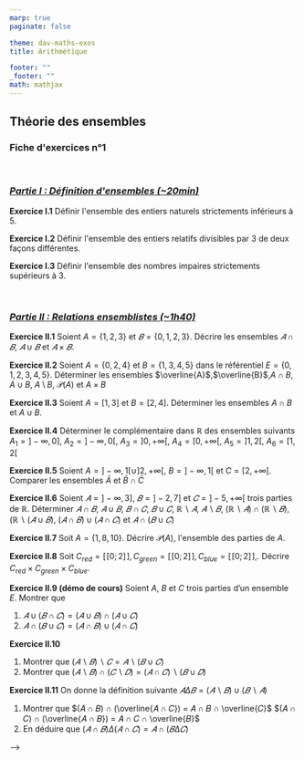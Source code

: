 ```yaml
---
marp: true
paginate: false

theme: dav-maths-exos
title: Arithmétique

footer: ""
_footer: ""
math: mathjax
---
```


<div class='flex-horizontal'><div class='flex'>

## **Théorie des ensembles**

### Fiche d'exercices n°1

</br>

### _<u>Partie I : Définition d'ensembles (~20min)</u>_

**Exercice I.1**
Définir l'ensemble des entiers naturels strictements inférieurs à $5$.

**Exercice I.2**
Définir l'ensemble des entiers relatifs divisibles par $3$ de deux façons différentes.

**Exercice I.3**
Définir l'ensemble des nombres impaires strictements supérieurs à $3$.

</br>

### _<u>Partie II : Relations ensemblistes (~1h40)</u>_

**Exercice II.1**
Soient $A = \left\{1,2,3\right\}$ et $𝐵 = \left\{0,1,2,3\right\}$. Décrire les ensembles $𝐴 \cap 𝐵$, $𝐴 ∪ 𝐵$ et $𝐴 × 𝐵$.

**Exercice II.2**
Soient $A=\{0,2,4\}$ et $B = \{1,3,4,5 \}$ dans le référentiel $E=\{0,1,2,3,4,5\}$.
Déterminer les ensembles $\overline{A}$,$\overline{B}$,$A \cap B$, $A \cup B$, $A \setminus B$, $\mathcal{P}(A)$ et $A \times B$

**Exercice II.3**
Soient $A = [1, 3]$ et $B=[2,4]$. Déterminer les ensembles $A \cap B$ et $A\cup B$.

**Exercice II.4**
Déterminer le complémentaire dans $\mathbb{R}$ des ensembles suivants $A_1 = ] −\infty, 0]$, $A_2 = ] −\infty, 0[$, $A_3 = ]0, +\infty[$, $A_4 = [0, +\infty[$, $A_5 =]1,2[$, $A_6 = [1,2[$

**Exercice II.5** Soient $A = ] − \infty, 1[ \cup ]2, +\infty[$, $B =] − \infty, 1[$ et $C = [2, +\infty[$. Comparer les ensembles $\bar{A}$ et $\bar{B} \cap \bar{C}$

**Exercice II.6**
Soient $𝐴 =] −\infty, 3]$, $𝐵 =] − 2,7]$ et $𝐶 =] − 5, +\infty[$ trois parties de $\mathbb{R}$.
Déterminer $𝐴 ∩ 𝐵$, $𝐴 ∪ 𝐵$, $𝐵 ∩ 𝐶$, $𝐵 ∪ 𝐶$, $ℝ ∖ 𝐴$, $𝐴 ∖ 𝐵$, $(ℝ ∖ 𝐴) ∩ (ℝ ∖ 𝐵)$, $(ℝ ∖ (𝐴 ∪ 𝐵)$, $(𝐴 ∩ 𝐵) ∪
(𝐴 ∩ 𝐶)$ et $𝐴 ∩ (𝐵 ∪ 𝐶)$

**Exercice II.7**
Soit $A = \left\{1,8,10\right\}$. Décrire $\mathcal{P}(A)$, l'ensemble des parties de $A$.

</div><div class='flex'>

**Exercice II.8**
Soit $C_{red} = [\![ 0; 2 ]\!],C_{green} = [\![ 0; 2 ]\!], C_{blue} = [\![ 0; 2 ]\!],$. Décrire $C_{red} \times C_{green} \times C_{blue}$.

**Exercice II.9 (démo de cours)**
Soient $A$, $B$ et $C$ trois parties d’un ensemble $E$. Montrer que

1. $𝐴 ∪ (𝐵 ∩ 𝐶) = (𝐴 ∪ 𝐵) ∩ (𝐴 ∪ 𝐶)$
2. $𝐴 ∩ (𝐵 ∪ 𝐶) = (𝐴 ∩ 𝐵) ∪ (𝐴 ∩ 𝐶)$

**Exercice II.10**

1. Montrer que $(𝐴 ∖ 𝐵) ∖ 𝐶 = 𝐴 ∖ (𝐵 ∪ 𝐶)$
2. Montrer que $(𝐴 ∖ 𝐵) ∩ (𝐶 ∖ 𝐷) = (𝐴 ∩ 𝐶) ∖ (𝐵 ∪ 𝐷)$

**Exercice II.11**
On donne la définition suivante $𝐴Δ𝐵 = (𝐴 ∖ 𝐵) ∪ (𝐵 ∖ 𝐴)$

1. Montrer que
   $(𝐴 ∩ 𝐵) ∩ (\overline{𝐴 ∩ 𝐶}) = 𝐴 ∩ 𝐵 ∩ \overline{𝐶}$
   $(𝐴 ∩ 𝐶) ∩ (\overline{𝐴 ∩ 𝐵}) = 𝐴 ∩ 𝐶 ∩ \overline{𝐵}$
2. En déduire que
   $(𝐴 ∩ 𝐵)Δ(𝐴 ∩ 𝐶) = 𝐴 ∩ (𝐵Δ𝐶)$

</div></div>

<!-- --- -->
<!--  -->
<!-- ### _<u> Partie III : Pour aller plus loin (~1h00)</u>_ -->
<!--  -->
<!-- <div class='flex-horizontal'><div class='flex'> -->
<!--  -->
<!-- **Exercice III.1** -->
<!-- Soit $E$ un ensemble et soit $\mathcal{P}(E)$ l’ensemble des parties de $E$. -->
<!-- Pour $A$ et $B$ dans $\mathcal{P}(E)$, on appelle différence symétrique de $A$ par $B$ l’ensemble, noté $𝐴Δ𝐵$ défini par : $𝐴Δ𝐵 = (𝐴 ∪ 𝐵) ∖ (𝐴 ∩ 𝐵)$ -->
<!--  -->
<!-- 1. Montrer que $𝐴Δ𝐵 = (𝐴 ∩ \overline{𝐵}) ∪ (𝐵 ∩ \overline{A}) = (𝐴 ∖ 𝐵) ∪ (𝐵 ∖ 𝐴)$. -->
<!-- 2. Calculer $𝐴Δ𝐴$, $𝐴Δ∅$ et $𝐴Δ𝐸$. -->
<!-- 3. Montrer que pour tous $A$, $B$ et $C$ dans $\mathcal{P}(E)$, on a : -->
   <!-- a) Montrer que : $\overline{\left(𝐴 \cap \overline{𝐵}\right) \cup \left(𝐵 \cap \overline{𝐴}\right)} = \left(\overline{𝐴} \cap \overline{𝐵}\right) \cup \left(𝐵 \cap 𝐴\right)$ -->
   <!-- b) Montrer que : $(𝐴Δ𝐵)Δ𝐶 = (𝐴 ∩ \overline{𝐵} ∩ \overline{𝐶}) ∪ (𝐵 ∩ \overline{𝐴} ∩ \overline{𝐶}) ∪ (𝐶 ∩ \overline{𝐴} ∩ \overline{𝐵}) ∪ (𝐶 ∩ 𝐵 ∩ 𝐴)$ -->
   <!-- c) Montrer que $𝐴Δ(𝐵Δ𝐶) = (𝐶𝛥𝐵)𝛥𝐴$ -->
   <!-- d) A l’aide du b), montrer que $(𝐴𝛥𝐵)𝛥𝐶 = (𝐶𝛥𝐵)𝛥𝐴$ -->
   <!-- e) En déduire que : $(𝐴Δ𝐵)Δ𝐶 = 𝐴Δ(𝐵Δ𝐶)$ -->
<!--  -->
<!-- **Exercice III.2 (démo de cours)** -->
<!-- Soit $E$ un ensemble et $F$ et $G$ deux parties de $E$. Démontrer que : -->
<!--  -->
<!-- 1. $(\overline{𝐴 \cap 𝐵}) = \overline{𝐴} \cup \overline{𝐵}$ -->
<!-- 1. $(\overline{𝐴 \cup 𝐵}) = \overline{𝐴} \cap \overline{𝐵}$ -->
<!-- <!-- 1. $E \setminus (A \cap B) = (E \setminus A) \cup (E \setminus B)$ -->
<!-- 1. $E \setminus (A \cup B) = (E \setminus A) \cap (E \setminus B)$ --> -->
<!--  -->
<!-- **Exercice III.3** -->
<!-- Soit $E$ un ensemble et $F$ et $G$ deux parties de $E$. Démontrer que : -->
<!--  -->
<!-- 1. $F \subset G \Leftrightarrow F ∪ G = G$ -->
<!-- 2. $F \subset G \Leftrightarrow F ∩ \overline{G} = ∅$ -->
<!--  -->
<!-- </div><div class='flex'> -->
<!--  -->
<!-- </div></div> -->
<!--  -->
